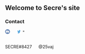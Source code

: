 # 
## Welcome to Secre's site
### Contact
<p>
<img src="discord logo.png" alt="Discord" style="width:16px;height:16px;" > &emsp; <a href ="twitter.com/25vaj"> </a> <img src="twitterlogo.jpg" alt="Twitter" style="width:16px;height:16px;" > " 

<br> SECRE#8427 &emsp; @25vaj
</p>
